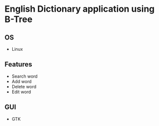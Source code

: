 # English Dictionary application using B-Tree

## OS
- Linux

## Features
- Search word
- Add word
- Delete word
- Edit word

## GUI
- GTK

## 
